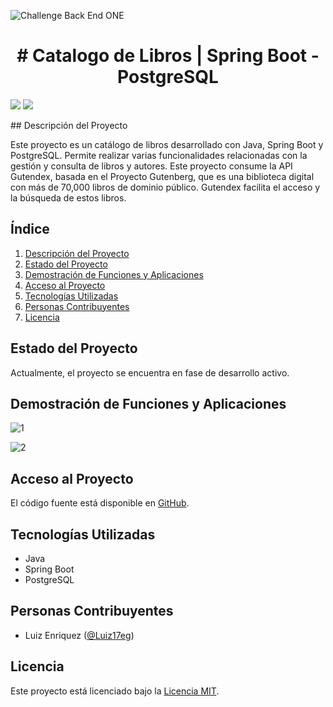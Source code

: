 ![Challenge Back End ONE](https://miro.medium.com/v2/resize:fit:1140/1*olEe-YQm7qfpwa3iWOrTPw.jpeg)
<h1 align="center"> # Catalogo de Libros | Spring Boot - PostgreSQL </h1>
<p align="left">
   <img src="https://img.shields.io/badge/STATUS-EN%20DESAROLLO-green">
   <img src="https://img.shields.io/badge/Licencia-MIT-brightgreen">
</p>
## Descripción del Proyecto

Este proyecto es un catálogo de libros desarrollado con Java, Spring Boot y PostgreSQL. Permite realizar varias funcionalidades relacionadas con la gestión y consulta de libros y autores. Este proyecto consume la API Gutendex, basada en el Proyecto Gutenberg, que es una biblioteca digital con más de 70,000 libros de dominio público. Gutendex facilita el acceso y la búsqueda de estos libros.

## Índice

1. [Descripción del Proyecto](#descripción-del-proyecto)
2. [Estado del Proyecto](#estado-del-proyecto)
3. [Demostración de Funciones y Aplicaciones](#demostración-de-funciones-y-aplicaciones)
4. [Acceso al Proyecto](#acceso-al-proyecto)
5. [Tecnologías Utilizadas](#tecnologías-utilizadas)
6. [Personas Contribuyentes](#personas-contribuyentes)
7. [Licencia](#licencia)

## Estado del Proyecto

Actualmente, el proyecto se encuentra en fase de desarrollo activo.

## Demostración de Funciones y Aplicaciones

![1](https://github.com/Luiz17eg/conversormonedasapi/assets/85706841/519ca12e-e1a6-45e2-ac95-0f7a63b8c45c)

![2](https://github.com/Luiz17eg/conversormonedasapi/assets/85706841/832c8c8b-cd8c-4bfa-9ee1-f695b4adb563)

## Acceso al Proyecto

El código fuente está disponible en [GitHub](https://github.com/Luiz17eg/literatura/).

## Tecnologías Utilizadas

- Java
- Spring Boot
- PostgreSQL

## Personas Contribuyentes

- Luiz Enriquez ([@Luiz17eg](https://github.com/Luiz17eg))

## Licencia

Este proyecto está licenciado bajo la [Licencia MIT](https://github.com/Luiz17eg/conversormonedasapi/blob/main/LICENSE).
